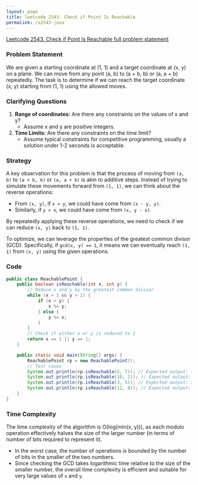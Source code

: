 ```yaml
---
layout: page
title: leetcode 2543. Check if Point Is Reachable
permalink: /s2543-java
---
```

[Leetcode 2543. Check if Point Is Reachable full problem statement](https://algoadvance.github.io/algoadvance/l2543)
### Problem Statement

We are given a starting coordinate at (1, 1) and a target coordinate at (x, y) on a plane. We can move from any point (a, b) to (a + b, b) or (a, a + b) repeatedly. The task is to determine if we can reach the target coordinate (x, y) starting from (1, 1) using the allowed moves.

### Clarifying Questions
1. **Range of coordinates:** Are there any constraints on the values of x and y? 
   - Assume x and y are positive integers.
2. **Time Limits:** Are there any constraints on the time limit?
   - Assume typical constraints for competitive programming, usually a solution under 1-2 seconds is acceptable.

### Strategy
A key observation for this problem is that the process of moving from `(a, b)` to `(a + b, b)` or `(a, a + b)` is akin to additive steps. Instead of trying to simulate these movements forward from `(1, 1)`, we can think about the reverse operations:
- From `(x, y)`, if `x > y`, we could have come from `(x - y, y)`.
- Similarly, if `y > x`, we could have come from `(x, y - x)`.

By repeatedly applying these reverse operations, we need to check if we can reduce `(x, y)` back to `(1, 1)`.

To optimize, we can leverage the properties of the greatest common divisor (GCD). Specifically, if `gcd(x, y) == 1`, it means we can eventually reach `(1, 1)` from `(x, y)` using the given operations.

### Code
```java
public class ReachablePoint {
    public boolean isReachable(int x, int y) {
        // Reduce x and y by the greatest common divisor
        while (x > 1 && y > 1) {
            if (x > y) {
                x %= y;
            } else {
                y %= x;
            }
        }
        // Check if either x or y is reduced to 1
        return x == 1 || y == 1;
    }

    public static void main(String[] args) {
        ReachablePoint rp = new ReachablePoint();
        // Test cases
        System.out.println(rp.isReachable(5, 7)); // Expected output: true
        System.out.println(rp.isReachable(10, 2)); // Expected output: true
        System.out.println(rp.isReachable(3, 5)); // Expected output: true
        System.out.println(rp.isReachable(12, 8)); // Expected output: false
    }
}
```

### Time Complexity
The time complexity of the algorithm is O(log(min(x, y))), as each modulo operation effectively halves the size of the larger number (in terms of number of bits required to represent it).

- In the worst case, the number of operations is bounded by the number of bits in the smaller of the two numbers.
- Since checking the GCD takes logarithmic time relative to the size of the smaller number, the overall time complexity is efficient and suitable for very large values of `x` and `y`.